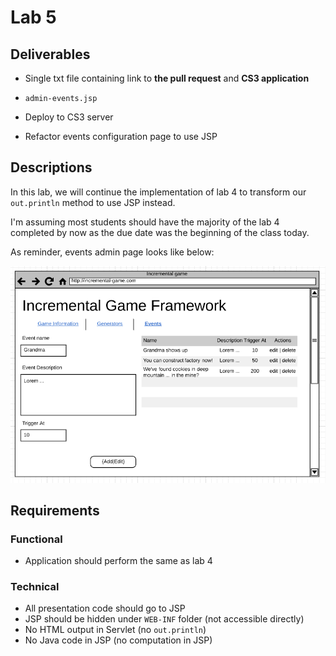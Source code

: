 # Lab 5

## Deliverables

* Single txt file containing link to **the pull request** and **CS3 application**

* `admin-events.jsp`
* Deploy to CS3 server
* Refactor events configuration page to use JSP

## Descriptions

In this lab, we will continue the implementation of lab 4 to transform our
`out.println` method to use JSP instead.

I'm assuming most students should have the majority of the lab 4 completed by now
as the due date was the beginning of the class today.

As reminder, events admin page looks like below:

![admin events configuration pages](../imgs/project/admin-events.png)

## Requirements

### Functional

* Application should perform the same as lab 4

### Technical

* All presentation code should go to JSP
* JSP should be hidden under `WEB-INF` folder (not accessible directly)
* No HTML output in Servlet (no `out.println`)
* No Java code in JSP (no computation in JSP)
